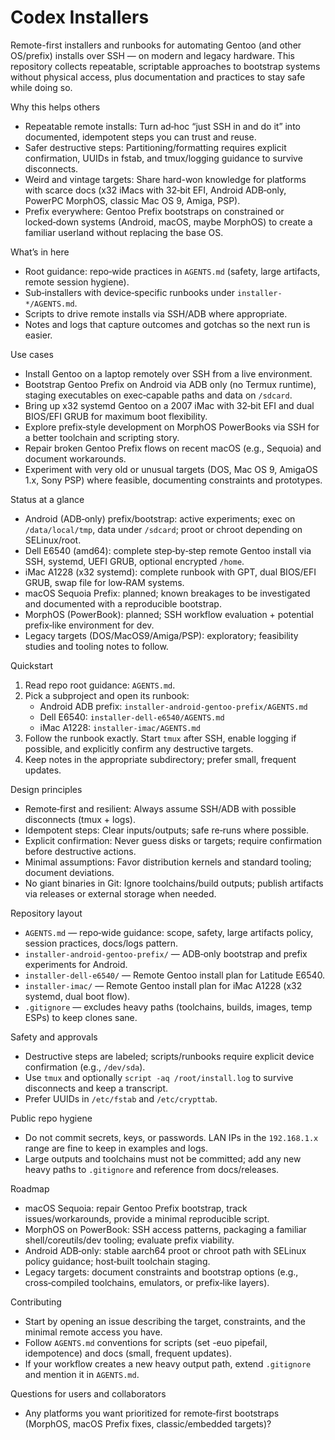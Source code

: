 # Codex Installers

Remote-first installers and runbooks for automating Gentoo (and other OS/prefix) installs over SSH — on modern and legacy hardware. This repository collects repeatable, scriptable approaches to bootstrap systems without physical access, plus documentation and practices to stay safe while doing so.

Why this helps others
- Repeatable remote installs: Turn ad‑hoc “just SSH in and do it” into documented, idempotent steps you can trust and reuse.
- Safer destructive steps: Partitioning/formatting requires explicit confirmation, UUIDs in fstab, and tmux/logging guidance to survive disconnects.
- Weird and vintage targets: Share hard-won knowledge for platforms with scarce docs (x32 iMacs with 32‑bit EFI, Android ADB‑only, PowerPC MorphOS, classic Mac OS 9, Amiga, PSP).
- Prefix everywhere: Gentoo Prefix bootstraps on constrained or locked‑down systems (Android, macOS, maybe MorphOS) to create a familiar userland without replacing the base OS.

What’s in here
- Root guidance: repo‑wide practices in `AGENTS.md` (safety, large artifacts, remote session hygiene).
- Sub‑installers with device‑specific runbooks under `installer-*/AGENTS.md`.
- Scripts to drive remote installs via SSH/ADB where appropriate.
- Notes and logs that capture outcomes and gotchas so the next run is easier.

Use cases
- Install Gentoo on a laptop remotely over SSH from a live environment.
- Bootstrap Gentoo Prefix on Android via ADB only (no Termux runtime), staging executables on exec‑capable paths and data on `/sdcard`.
- Bring up x32 systemd Gentoo on a 2007 iMac with 32‑bit EFI and dual BIOS/EFI GRUB for maximum boot flexibility.
- Explore prefix‑style development on MorphOS PowerBooks via SSH for a better toolchain and scripting story.
- Repair broken Gentoo Prefix flows on recent macOS (e.g., Sequoia) and document workarounds.
- Experiment with very old or unusual targets (DOS, Mac OS 9, AmigaOS 1.x, Sony PSP) where feasible, documenting constraints and prototypes.

Status at a glance
- Android (ADB‑only) prefix/bootstrap: active experiments; exec on `/data/local/tmp`, data under `/sdcard`; proot or chroot depending on SELinux/root.
- Dell E6540 (amd64): complete step‑by‑step remote Gentoo install via SSH, systemd, UEFI GRUB, optional encrypted `/home`.
- iMac A1228 (x32 systemd): complete runbook with GPT, dual BIOS/EFI GRUB, swap file for low‑RAM systems.
- macOS Sequoia Prefix: planned; known breakages to be investigated and documented with a reproducible bootstrap.
- MorphOS (PowerBook): planned; SSH workflow evaluation + potential prefix‑like environment for dev.
- Legacy targets (DOS/MacOS9/Amiga/PSP): exploratory; feasibility studies and tooling notes to follow.

Quickstart
1) Read repo root guidance: `AGENTS.md`.
2) Pick a subproject and open its runbook:
   - Android ADB prefix: `installer-android-gentoo-prefix/AGENTS.md`
   - Dell E6540: `installer-dell-e6540/AGENTS.md`
   - iMac A1228: `installer-imac/AGENTS.md`
3) Follow the runbook exactly. Start `tmux` after SSH, enable logging if possible, and explicitly confirm any destructive targets.
4) Keep notes in the appropriate subdirectory; prefer small, frequent updates.

Design principles
- Remote‑first and resilient: Always assume SSH/ADB with possible disconnects (tmux + logs).
- Idempotent steps: Clear inputs/outputs; safe re‑runs where possible.
- Explicit confirmation: Never guess disks or targets; require confirmation before destructive actions.
- Minimal assumptions: Favor distribution kernels and standard tooling; document deviations.
- No giant binaries in Git: Ignore toolchains/build outputs; publish artifacts via releases or external storage when needed.

Repository layout
- `AGENTS.md` — repo‑wide guidance: scope, safety, large artifacts policy, session practices, docs/logs pattern.
- `installer-android-gentoo-prefix/` — ADB‑only bootstrap and prefix experiments for Android.
- `installer-dell-e6540/` — Remote Gentoo install plan for Latitude E6540.
- `installer-imac/` — Remote Gentoo install plan for iMac A1228 (x32 systemd, dual boot flow).
- `.gitignore` — excludes heavy paths (toolchains, builds, images, temp ESPs) to keep clones sane.

Safety and approvals
- Destructive steps are labeled; scripts/runbooks require explicit device confirmation (e.g., `/dev/sda`).
- Use `tmux` and optionally `script -aq /root/install.log` to survive disconnects and keep a transcript.
- Prefer UUIDs in `/etc/fstab` and `/etc/crypttab`.

 Public repo hygiene
 - Do not commit secrets, keys, or passwords. LAN IPs in the `192.168.1.x` range are fine to keep in examples and logs.
 - Large outputs and toolchains must not be committed; add any new heavy paths to `.gitignore` and reference from docs/releases.

Roadmap
- macOS Sequoia: repair Gentoo Prefix bootstrap, track issues/workarounds, provide a minimal reproducible script.
- MorphOS on PowerBook: SSH access patterns, packaging a familiar shell/coreutils/dev tooling; evaluate prefix viability.
- Android ADB‑only: stable aarch64 proot or chroot path with SELinux policy guidance; host‑built toolchain staging.
- Legacy targets: document constraints and bootstrap options (e.g., cross‑compiled toolchains, emulators, or prefix‑like layers).

Contributing
- Start by opening an issue describing the target, constraints, and the minimal remote access you have.
- Follow `AGENTS.md` conventions for scripts (set -euo pipefail, idempotence) and docs (small, frequent updates).
- If your workflow creates a new heavy output path, extend `.gitignore` and mention it in `AGENTS.md`.

 Questions for users and collaborators
 - Any platforms you want prioritized for remote‑first bootstraps (MorphOS, macOS Prefix fixes, classic/embedded targets)?
